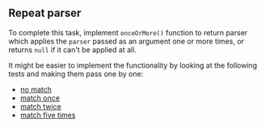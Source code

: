 ## Repeat parser

To complete this task, implement `onceOrMore()` function to return parser which applies the `parser` passed as an argument one or more times, or returns `null` if it can't be applied at all.

It might be easier to implement the functionality by looking at the following tests and making them pass one by one:
 - <a href="psi_element://Task4Tests#1 - no match">no match</a>
 - <a href="psi_element://Task4Tests#2 - match once">match once</a>
 - <a href="psi_element://Task4Tests#3 - match twice">match twice</a>
 - <a href="psi_element://Task4Tests#4 - match five times">match five times</a>
